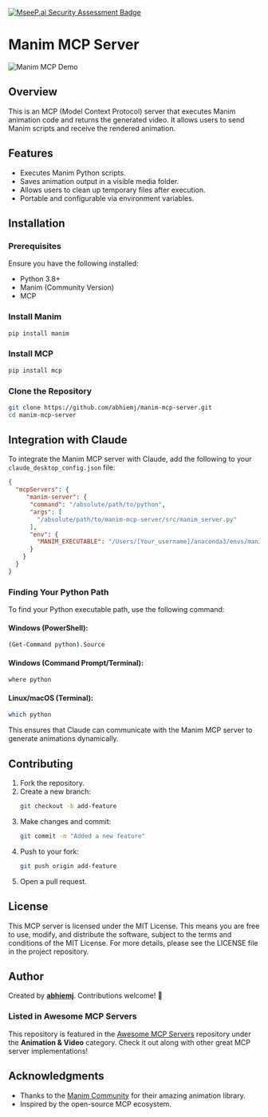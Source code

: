 [![MseeP.ai Security Assessment Badge](https://mseep.net/pr/abhiemj-manim-mcp-server-badge.png)](https://mseep.ai/app/abhiemj-manim-mcp-server)

# Manim MCP Server

![Manim MCP Demo](Demo-manim-mcp.gif)


## Overview

This is an MCP (Model Context Protocol) server that executes Manim animation code and returns the generated video. It allows users to send Manim scripts and receive the rendered animation.

## Features

- Executes Manim Python scripts.
- Saves animation output in a visible media folder.
- Allows users to clean up temporary files after execution.
- Portable and configurable via environment variables.

## Installation

### Prerequisites

Ensure you have the following installed:

- Python 3.8+
- Manim (Community Version)
- MCP

### Install Manim

```sh
pip install manim
```

### Install MCP

```sh
pip install mcp
```

### Clone the Repository

```sh
git clone https://github.com/abhiemj/manim-mcp-server.git
cd manim-mcp-server
```

## Integration with Claude

To integrate the Manim MCP server with Claude, add the following to your `claude_desktop_config.json` file:

```json
{
  "mcpServers": {
     "manim-server": {
      "command": "/absolute/path/to/python",
      "args": [
        "/absolute/path/to/manim-mcp-server/src/manim_server.py"
      ],
      "env": {
        "MANIM_EXECUTABLE": "/Users/[Your_username]/anaconda3/envs/manim2/Scripts/manim.exe"
      }
    }
  }
}
```

### Finding Your Python Path

To find your Python executable path, use the following command:

#### Windows (PowerShell):
```sh
(Get-Command python).Source
```

#### Windows (Command Prompt/Terminal):
```sh
where python
```

#### Linux/macOS (Terminal):
```sh
which python
```

This ensures that Claude can communicate with the Manim MCP server to generate animations dynamically.

## Contributing

1. Fork the repository.
2. Create a new branch:
   ```sh
   git checkout -b add-feature
   ```
3. Make changes and commit:
   ```sh
   git commit -m "Added a new feature"
   ```
4. Push to your fork:
   ```sh
   git push origin add-feature
   ```
5. Open a pull request.

## License

This MCP server is licensed under the MIT License. This means you are free to use, modify, and distribute the software, subject to the terms and conditions of the MIT License. For more details, please see the LICENSE file in the project repository.

## Author

Created by **[abhiemj](https://github.com/abhiemj)**. Contributions welcome! 🚀

### **Listed in Awesome MCP Servers**  
This repository is featured in the [Awesome MCP Servers](https://github.com/punkpeye/awesome-mcp-servers) repository under the **Animation & Video** category. Check it out along with other great MCP server implementations!


## **Acknowledgments**  
- Thanks to the [Manim Community](https://www.manim.community/) for their amazing animation library.  
- Inspired by the open-source MCP ecosystem.

